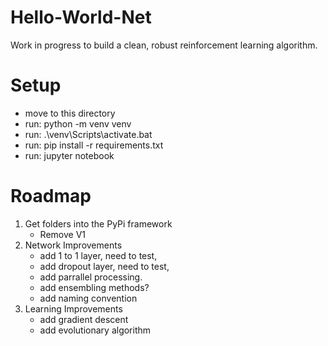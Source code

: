 # Hello-World-Net

Work in progress to build a clean, robust reinforcement learning algorithm.

# Setup

* move to this directory
* run: python -m venv venv
* run: .\venv\Scripts\activate.bat
* run: pip install -r requirements.txt
* run: jupyter notebook

# Roadmap

1. Get folders into the PyPi framework
    * Remove V1
2. Network Improvements
    * add 1 to 1 layer, need to test,
    * add dropout layer, need to test,
    * add parrallel processing.
    * add ensembling methods?
    * add naming convention
3. Learning Improvements
    * add gradient descent
    * add evolutionary algorithm

